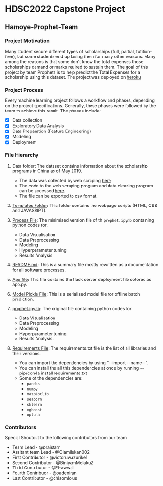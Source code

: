 # HDSC2022 Capstone Project
## Hamoye-Prophet-Team

### Project Motivation
Many student secure different types of scholarships (full, partial, tutition-free), but some students end up losing them for many other reasons. 
Many among the reasons is that some don't know the total expenses those scholarships demand or marks reuired to sustain them. 
The goal of this project by team Prophets is to help predict the Total Expenses for a scholarship using this dataset.
The project was deployed on [heroku](https://predict-scholarship-fee-app.herokuapp.com/)

### Project Process
Every machine learning project follows a workflow and phases, depending on the project specifications. Generally, these phases were followed by the 
team to achieve this result. The phases include:
- [x] Data collection
- [x] Exploratory Data Analysis
- [x] Data Preparation (Feature Engineering)
- [x] Modeling
- [x] Deployment

### File Hierarchy
1. [Data folder](https://github.com/drissdunn/Hamoye-Prophet-Team/tree/main/data):
The dataset contains information about the scholarship programs in China as of May 2019.
   - The data was collected by web scraping [here](https://www.cucas.edu.cn/china_scholarships/)
   - The code to the web scraping program and data cleaning program can be accessed [here](https://github.com/mcmuralishclint/CUCAS).
   - The file can be exported to csv format.

2. [Templates Folder](https://github.com/drissdunn/Hamoye-Prophet-Team/tree/main/templates):
This folder contains the webpage scripts (HTML, CSS and JAVASRIPT).

3. [Process File](https://github.com/drissdunn/Hamoye-Prophet-Team/blob/main/Procfile):
The minimised version file of th `prophet.ipynb` containing python codes for.
   - Data Visualisation
   - Data Preprocessing
   - Modeling
   - Hyperparameter tuning
   - Results Analysis

4. [README.md](https://github.com/drissdunn/Hamoye-Prophet-Team/blob/main/README.md):
This is a summary file mostly rewritten as a documentation for all software processes.

5. [App file](https://github.com/drissdunn/Hamoye-Prophet-Team/blob/main/app.py):
This file contains the flask server deployment file sotored as app.py.

6. [Model Pickle File](https://github.com/drissdunn/Hamoye-Prophet-Team/blob/main/model.pkl):
This is a serialised model file for offline batch prediction.

7. [prophet.ipynb](https://github.com/drissdunn/Hamoye-Prophet-Team/blob/main/prophet.ipynb): The original file containing python codes for
   - Data Visualisation
   - Data Preprocessing
   - Modeling
   - Hyperparameter tuning
   - Results Analysis.

7. [Requirements File](https://github.com/drissdunn/Hamoye-Prophet-Team/blob/main/requirements.txt): The requirements.txt file is the list of all libraries and their versions.
    - You can import the dependencies by using "--import --name--".
    - You can install the all this dependencies at once by running --pip/conda install requirements.txt
    - Some of the dependencies are:
        - `pandas`
        - `numpy`
        - `matplotlib`
        - `seaborn`
        - `sklearn`
        - `xgboost`
        - `optuna`

### Contributors
Special Shoutout to the following contributors from our team
- Team Lead - @praistarr
- Assitant team Lead - @Olamilekan002
- First Contributor - @victoruwazurike1
- Second Contributor - @BiniyamMelaku2
- Thrid Contributor - @El-awwal
- Fourth Contribuor - @oadeniran
- Last Contributor - @chisomloius
